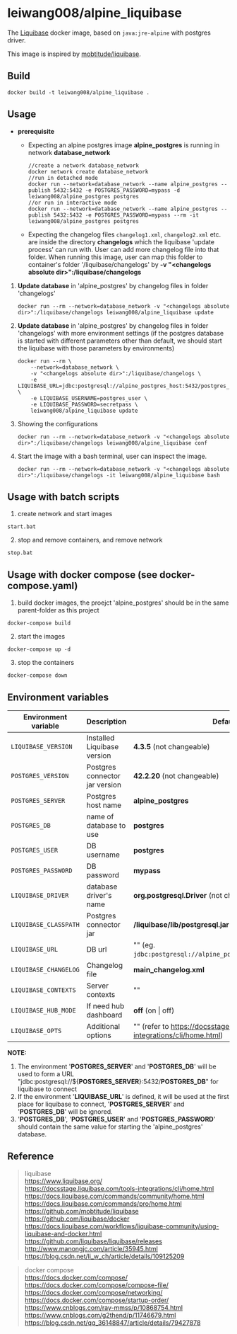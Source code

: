 leiwang008/alpine_liquibase
===========================

The [Liquibase](http://www.liquibase.org) docker image, based on `java:jre-alpine` with postgres driver.

This image is inspired by [mobtitude/liquibase](https://github.com/mobtitude/liquibase).

Build
-----

```
docker build -t leiwang008/alpine_liquibase .
```


Usage
-----

+ **prerequisite**  
  + Expecting an alpine postgres image **alpine_postgres** is running in network **database_network**  

        //create a network database_network
        docker network create database_network  
        //run in detached mode
        docker run --network=database_network --name alpine_postgres --publish 5432:5432 -e POSTGRES_PASSWORD=mypass -d leiwang008/alpine_postgres postgres
        //or run in interactive mode
        docker run --network=database_network --name alpine_postgres --publish 5432:5432 -e POSTGRES_PASSWORD=mypass --rm -it leiwang008/alpine_postgres postgres

  + Expecting the changelog files `changelog1.xml`, `changelog2.xml` etc. are inside the directory **changelogs** which the liquibase 'update process' can run with. User can add more changelog file into that folder. When running this image, user can map this folder to container's folder '/liquibase/changelogs' by **-v "\<changelogs absolute dir\>":/liquibase/changelogs**


1. **Update database** in 'alpine_postgres' by changelog files in folder 'changelogs'

    ```
    docker run --rm --network=database_network -v "<changelogs absolute dir>":/liquibase/changelogs leiwang008/alpine_liquibase update
    ```

2. **Update database** in 'alpine_postgres' by changelog files in folder 'changelogs' with more environment settings (if the postgres database is started with different parameters other than default, we should start the liquibase with those parameters by environments)
    ```
    docker run --rm \
        --network=database_network \
        -v "<changelogs absolute dir>":/liquibase/changelogs \
        -e LIQUIBASE_URL=jdbc:postgresql://alpine_postgres_host:5432/postgres_db \
        -e LIQUIBASE_USERNAME=postgres_user \
        -e LIQUIBASE_PASSWORD=secretpass \
        leiwang008/alpine_liquibase update
    ```

3. Showing the configurations

    ```
    docker run --rm --network=database_network -v "<changelogs absolute dir>":/liquibase/changelogs leiwang008/alpine_liquibase conf
    ```

4. Start the image with a bash terminal, user can inspect the image.

    ```
    docker run --rm --network=database_network -v "<changelogs absolute dir>":/liquibase/changelogs -it leiwang008/alpine_liquibase bash
    ```


Usage with batch scripts
------------------------
1. create network and start images 

  ```
  start.bat
  ``` 

2. stop and remove containers, and remove network

  ```
  stop.bat
  ``` 

Usage with docker compose (see docker-compose.yaml)
---------------------------------------------------
1. build docker images, the proejct 'alpine_postgres' should be in the same parent-folder as this project

  ```
  docker-compose build
  ```

2. start the images

  ```
  docker-compose up -d
  ```

3. stop the containers

  ```
  docker-compose down
  ```

Environment variables
---------------------

| Environment variable  | Description                        | Default                                                                                            |
|-----------------------|------------------------------------|----------------------------------------------------------------------------------------------------|
| `LIQUIBASE_VERSION`   | Installed Liquibase version        | **4.3.5** (not changeable)                                                                         |
| `POSTGRES_VERSION`    | Postgres connector jar version     | **42.2.20** (not changeable)                                                                       |
| `POSTGRES_SERVER`     | Postgres host name                 | **alpine_postgres**                                                                                |
| `POSTGRES_DB`         | name of database to use            | **postgres**                                                                                       |
| `POSTGRES_USER`       | DB username                        | **postgres**                                                                                       |
| `POSTGRES_PASSWORD`   | DB password                        | **mypass**                                                                                         |
| `LIQUIBASE_DRIVER`    | database driver's name             | **org.postgresql.Driver**  (not changeable)                                                        |
| `LIQUIBASE_CLASSPATH` | Postgres connector jar             | **/liquibase/lib/postgresql.jar**                                                                  |
| `LIQUIBASE_URL`       | DB url                             | "" (eg. `jdbc:postgresql://alpine_postgres_host:5432/dbname`)                                      |
| `LIQUIBASE_CHANGELOG` | Changelog file                     | **main_changelog.xml**                                                                             |
| `LIQUIBASE_CONTEXTS`  | Server contexts                    | ""                                                                                                 |
| `LIQUIBASE_HUB_MODE`  | If need hub dashboard              | **off** (on \| off)                                                                                |
| `LIQUIBASE_OPTS`      | Additional options                 | ""  (refer to https://docsstage.liquibase.com/tools-integrations/cli/home.html)                    |


  **NOTE:** <br/>
  <ol>
  <li>The environment '<b>POSTGRES_SERVER</b>' and '<b>POSTGRES_DB</b>' will be used to form a URL "jdbc:postgresql://${<b>POSTGRES_SERVER</b>}:5432/<b>POSTGRES_DB</b>" for liquibase to connect
  <li>If the environment '<b>LIQUIBASE_URL</b>' is defined, it will be used at the first place for liquibase to connect, '<b>POSTGRES_SERVER</b>' and '<b>POSTGRES_DB</b>' will be ignored.
  <li>'<b>POSTGRES_DB</b>', '<b>POSTGRES_USER</b>' and '<b>POSTGRES_PASSWORD</b>' should contain the same value for starting the 'alpine_postgres' database.
  </ol>

Reference
---------
> liquibase  
  https://www.liquibase.org/  
  https://docsstage.liquibase.com/tools-integrations/cli/home.html  
  https://docs.liquibase.com/commands/community/home.html  
  https://docs.liquibase.com/commands/pro/home.html  
  https://github.com/mobtitude/liquibase  
  https://github.com/liquibase/docker  
  https://docs.liquibase.com/workflows/liquibase-community/using-liquibase-and-docker.html  
  https://github.com/liquibase/liquibase/releases  
  http://www.manongjc.com/article/35945.html  
  https://blog.csdn.net/li_w_ch/article/details/109125209  

> docker compose  
  https://docs.docker.com/compose/  
  https://docs.docker.com/compose/compose-file/  
  https://docs.docker.com/compose/networking/  
  https://docs.docker.com/compose/startup-order/  
  https://www.cnblogs.com/ray-mmss/p/10868754.html  
  https://www.cnblogs.com/g2thend/p/11746679.html  
  https://blog.csdn.net/qq_36148847/article/details/79427878  

